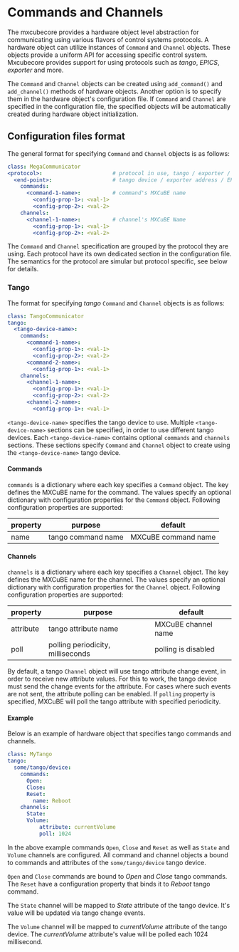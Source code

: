 # Commands and Channels

The mxcubecore provides a hardware object level abstraction
for communicating using various flavors of control systems protocols.
A hardware object can utilize instances of `Command` and `Channel` objects.
These objects provide a uniform API for accessing specific control system.
Mxcubecore provides support for using protocols such as _tango_, _EPICS_, _exporter_ and more.

The `Command` and `Channel` objects can be created using `add_command()` and `add_channel()` methods of hardware objects.
Another option is to specify them in the hardware object's configuration file.
If `Command` and `Channel` are specified in the configuration file,
the specified objects will be automatically created during hardware object initialization.

## Configuration files format

The general format for specifying `Command` and `Channel` objects is as follows:

```yaml
class: MegaCommunicator
<protocol>:                      # protocol in use, tango / exporter / epics / etc
  <end-point>:                   # tango device / exporter address / EPICS prefix / etc
    commands:
      <command-1-name>:          # command's MXCuBE name
        <config-prop-1>: <val-1>
        <config-prop-2>: <val-2>
    channels:
      <channel-1-name>:          # channel's MXCuBE Name
        <config-prop-1>: <val-1>
        <config-prop-2>: <val-2>
```

The `Command` and `Channel` specification are grouped by the protocol they are using.
Each protocol have its own dedicated section in the configuration file.
The semantics for the protocol are simular but protocol specific, see below for details.

### Tango

The format for specifying _tango_ `Command` and `Channel` objects is as follows:

```yaml
class: TangoCommunicator
tango:
  <tango-device-name>:
    commands:
      <command-1-name>:
        <config-prop-1>: <val-1>
        <config-prop-2>: <val-2>
      <command-2-name>:
        <config-prop-1>: <val-1>
    channels:
      <channel-1-name>:
        <config-prop-1>: <val-1>
        <config-prop-2>: <val-2>
      <channel-2-name>:
        <config-prop-1>: <val-1>
```

`<tango-device-name>` specifies the tango device to use.
Multiple `<tango-device-name>` sections can be specified, in order to use different tango devices.
Each `<tango-device-name>` contains optional `commands` and `channels` sections.
These sections specify `Command` and `Channel` object to create using the `<tango-device-name>` tango device.

#### Commands

`commands` is a dictionary where each key specifies a `Command` object.
The key defines the MXCuBE name for the command.
The values specify an optional dictionary with configuration properties for the `Command` object.
Following configuration properties are supported:

| property | purpose            | default             |
|----------|--------------------|---------------------|
| name     | tango command name | MXCuBE command name |

#### Channels

`channels` is a dictionary where each key specifies a `Channel` object.
The key defines the MXCuBE name for the channel.
The values specify an optional dictionary with configuration properties for the `Channel` object.
Following configuration properties are supported:

| property  | purpose                           | default             |
|-----------|-----------------------------------|---------------------|
| attribute | tango attribute name              | MXCuBE channel name |
| poll      | polling periodicity, milliseconds | polling is disabled |

By default, a tango `Channel` object will use tango attribute change event, in order to receive new attribute values.
For this to work, the tango device must send the change events for the attribute.
For cases where such events are not sent, the attribute polling can be enabled.
If `polling` property is specified, MXCuBE will poll the tango attribute with specified periodicity.

#### Example

Below is an example of hardware object that specifies tango commands and channels.

```yaml
class: MyTango
tango:
  some/tango/device:
    commands:
      Open:
      Close:
      Reset:
        name: Reboot
    channels:
      State:
      Volume:
          attribute: currentVolume
          poll: 1024
```

In the above example commands `Open`, `Close` and `Reset` as well as `State` and `Volume` channels are configured.
All command and channel objects a bound to commands and attributes of the `some/tango/device` tango device.

`Open` and `Close` commands are bound to _Open_ and _Close_ tango commands.
The `Reset` have a configuration property that binds it to _Reboot_ tango command.

The `State` channel will be mapped to _State_ attribute of the tango device.
It's value will be updated via tango change events.

The `Volume` channel will be mapped to _currentVolume_ attribute of the tango device.
The _currentVolume_ attribute's value will be polled each 1024 millisecond.
